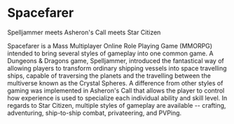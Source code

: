 # Spacefarer
Spelljammer meets Asheron's Call meets Star Citizen

Spacefarer is a Mass Multiplayer Online Role Playing Game (MMORPG) intended to bring several styles of gameplay into one common game.
A Dungeons & Dragons game, Spelljammer, introduced the fantastical way of allowing players to transform ordinary shipping vessels into
space travelling ships, capable of traversing the planets and the travelling between the multiverse known as the Crystal Spheres. A 
difference from other styles of gaming was implemented in Asheron's Call that allows the player to control how experience is used to
specialize each individual ability and skill level. In regards to Star Citizen, multiple styles of gameplay are available -- crafting, 
adventuring, ship-to-ship combat, privateering, and PVPing.
